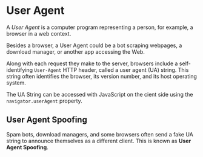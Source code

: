 # User Agent

A _User Agent_ is a computer program representing a person, for example, a browser in a web context.

Besides a browser, a User Agent could be a bot scraping webpages, a download manager, or another app accessing the Web.

Along with each request they make to the server, browsers include a self-identifying `User-Agent` HTTP header, called a user agent (UA) string. This string often identifies the browser, its version number, and its host operating system.

The UA String can be accessed with JavaScript on the cient side using the `navigator.userAgent` property.

## User Agent Spoofing

Spam bots, download managers, and some browsers often send a fake UA string to announce themselves as a different client. This is known as __User Agent Spoofing__.

